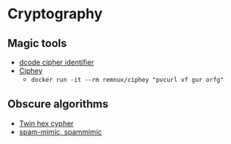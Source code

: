 # Cryptography

## Magic tools

- [dcode cipher identifier](https://www.dcode.fr/cipher-identifier)
- [Ciphey](https://github.com/Ciphey/Ciphey)
  - `docker run -it --rm remnux/ciphey "pvcurl vf gur orfg"`

## Obscure algorithms

- [Twin hex cypher](https://www.calcresult.com/misc/cyphers/twin-hex.html)
- [spam-mimic, spammimic](https://www.spammimic.com/explain.shtml)
